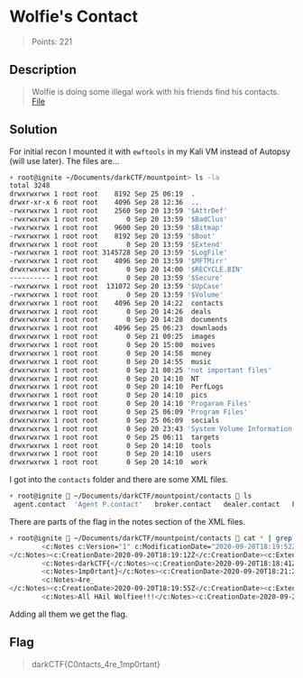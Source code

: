 # Wolfie's Contact
> Points: 221

## Description
>Wolfie is doing some illegal work with his friends find his contacts.<br>
[File](https://mega.nz/file/rs9XCCyK#MuQcqPYUJ1mQtJZhRQInuwvBS7wazVm2DyMgp-edAgg)

## Solution
For initial recon I mounted it with `ewftools` in my Kali VM instead of Autopsy (will use later). The files are...
```bash
⚡ root@ignite ~/Documents/darkCTF/mountpoint> ls -la
total 3248
drwxrwxrwx 1 root root    8192 Sep 25 06:19  .
drwxr-xr-x 6 root root    4096 Sep 28 12:36  ..
-rwxrwxrwx 1 root root    2560 Sep 20 13:59 '$AttrDef'
-rwxrwxrwx 1 root root       0 Sep 20 13:59 '$BadClus'
-rwxrwxrwx 1 root root    9600 Sep 20 13:59 '$Bitmap'
-rwxrwxrwx 1 root root    8192 Sep 20 13:59 '$Boot'
drwxrwxrwx 1 root root       0 Sep 20 13:59 '$Extend'
-rwxrwxrwx 1 root root 3145728 Sep 20 13:59 '$LogFile'
-rwxrwxrwx 1 root root    4096 Sep 20 13:59 '$MFTMirr'
drwxrwxrwx 1 root root       0 Sep 20 14:00 '$RECYCLE.BIN'
---------- 1 root root       0 Sep 20 13:59 '$Secure'
-rwxrwxrwx 1 root root  131072 Sep 20 13:59 '$UpCase'
-rwxrwxrwx 1 root root       0 Sep 20 13:59 '$Volume'
drwxrwxrwx 1 root root    4096 Sep 20 14:22  contacts
drwxrwxrwx 1 root root       0 Sep 20 14:26  deals
drwxrwxrwx 1 root root       0 Sep 20 14:28  documents
drwxrwxrwx 1 root root    4096 Sep 25 06:23  downlaods
drwxrwxrwx 1 root root       0 Sep 21 00:25  images
drwxrwxrwx 1 root root       0 Sep 20 15:00  moives
drwxrwxrwx 1 root root       0 Sep 20 14:58  money
drwxrwxrwx 1 root root       0 Sep 20 14:55  music
drwxrwxrwx 1 root root       0 Sep 21 00:25 'not important files'
drwxrwxrwx 1 root root       0 Sep 20 14:10  NT
drwxrwxrwx 1 root root       0 Sep 20 14:10  PerfLogs
drwxrwxrwx 1 root root       0 Sep 20 14:10  pics
drwxrwxrwx 1 root root       0 Sep 20 14:10 'Progaram Files'
drwxrwxrwx 1 root root       0 Sep 25 06:09 'Program Files'
drwxrwxrwx 1 root root       0 Sep 25 06:09  socials
drwxrwxrwx 1 root root       0 Sep 20 23:43 'System Volume Information'
drwxrwxrwx 1 root root       0 Sep 25 06:11  targets
drwxrwxrwx 1 root root       0 Sep 20 14:10  tools
drwxrwxrwx 1 root root       0 Sep 20 14:10  users
drwxrwxrwx 1 root root       0 Sep 20 14:10  work
```
I got into the `contacts` folder and there are some XML files.
```bash
⚡ root@ignite  ~/Documents/darkCTF/mountpoint/contacts  ls   
 agent.contact  'Agent P.contact'   broker.contact   dealer.contact   Ferb.contact  'Money Giver.contact'   Phineas.contact   target.contact   wolfie.contact
```
There are parts of the flag in the notes section of the XML files.
```bash
⚡ root@ignite  ~/Documents/darkCTF/mountpoint/contacts  cat * | grep Notes
        <c:Notes c:Version="1" c:ModificationDate="2020-09-20T18:19:52Z">C0ntacts_
</c:Notes><c:CreationDate>2020-09-20T18:19:12Z</c:CreationDate><c:Extended xsi:nil="true"/>
        <c:Notes>darkCTF{</c:Notes><c:CreationDate>2020-09-20T18:18:41Z</c:CreationDate><c:Extended xsi:nil="true"/>
        <c:Notes>1mp0rtant}</c:Notes><c:CreationDate>2020-09-20T18:21:20Z</c:CreationDate><c:Extended xsi:nil="true"/>
        <c:Notes>4re_
</c:Notes><c:CreationDate>2020-09-20T18:19:55Z</c:CreationDate><c:Extended xsi:nil="true"/>
        <c:Notes>All HAil Wolfiee!!!</c:Notes><c:CreationDate>2020-09-20T18:17:25Z</c:CreationDate><c:Extended xsi:nil="true"/>
```
Adding all them we get the flag.
## Flag
>darkCTF{C0ntacts_4re_1mp0rtant}
